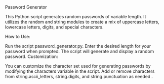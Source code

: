 Password Generator

This Python script generates random passwords of variable length. It utilizes the random and string modules to create a mix of uppercase letters, lowercase letters, digits, and special characters.

How to Use:

Run the script password_generator.py.
Enter the desired length for your password when prompted.
The script will generate and display a random password.
Customization:

You can customize the character set used for generating passwords by modifying the characters variable in the script. Add or remove characters from string.ascii_letters, string.digits, and string.punctuation as needed .